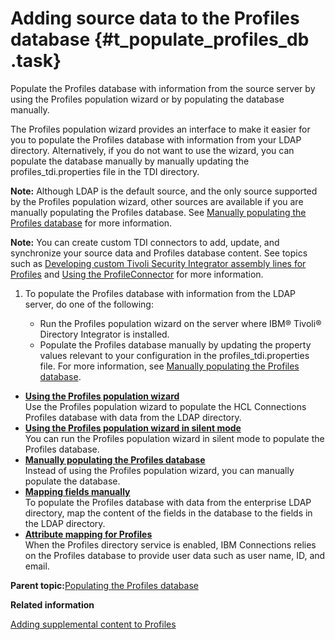 # Adding source data to the Profiles database {#t_populate_profiles_db .task}

Populate the Profiles database with information from the source server by using the Profiles population wizard or by populating the database manually.

The Profiles population wizard provides an interface to make it easier for you to populate the Profiles database with information from your LDAP directory. Alternatively, if you do not want to use the wizard, you can populate the database manually by manually updating the profiles\_tdi.properties file in the TDI directory.

**Note:** Although LDAP is the default source, and the only source supported by the Profiles population wizard, other sources are available if you are manually populating the Profiles database. See [Manually populating the Profiles database](t_prof_populate_manual.md) for more information.

**Note:** You can create custom TDI connectors to add, update, and synchronize your source data and Profiles database content. See topics such as [Developing custom Tivoli Security Integrator assembly lines for Profiles](../admin/c_admin_profiles_develop_custom_tdi_scripts.md) and [Using the ProfileConnector](../admin/t_admin_profiles_using_profile_connector.md) for more information.

1.  To populate the Profiles database with information from the LDAP server, do one of the following:

    -   Run the Profiles population wizard on the server where IBM® Tivoli® Directory Integrator is installed.
    -   Populate the Profiles database manually by updating the property values relevant to your configuration in the profiles\_tdi.properties file. For more information, see [Manually populating the Profiles database](t_prof_populate_manual.md).

-   **[Using the Profiles population wizard](../install/t_prof_populate.md)**  
Use the Profiles population wizard to populate the HCL Connections Profiles database with data from the LDAP directory.
-   **[Using the Profiles population wizard in silent mode](../install/t_silent_population_wizard.md)**  
You can run the Profiles population wizard in silent mode to populate the Profiles database.
-   **[Manually populating the Profiles database](../install/t_prof_populate_manual.md)**  
Instead of using the Profiles population wizard, you can manually populate the database.
-   **[Mapping fields manually](../install/t_prof_tdi_mapfields.md)**  
To populate the Profiles database with data from the enterprise LDAP directory, map the content of the fields in the database to the fields in the LDAP directory.
-   **[Attribute mapping for Profiles](../install/r_attribute_mapping_profiles.md)**  
When the Profiles directory service is enabled, IBM Connections relies on the Profiles database to provide user data such as user name, ID, and email.

**Parent topic:**[Populating the Profiles database](../install/t_prof_install_profiles_db.md)

**Related information**  


[Adding supplemental content to Profiles](../admin/c_admin_profiles_add_content.md)

